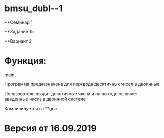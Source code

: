 # bmsu_dubl--1
**Семинар 
1 

**Задание 
15

**Вариант 
2

# Функция:
main

Программа предназначена для перевода десятичных чисел в двоичные

Пользователь вводит десятичные числа и на выходе получает введенные числа в двоичной системе

Компилируется на 
**gcc 

# Версия от 16.09.2019


